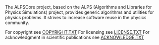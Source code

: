 The ALPSCore project, based on the ALPS (Algorithms and Libraries for Physics Simulations) project, provides generic algorithms and utilities for physics problems. It strives to increase software reuse in the physics community.

For copyright see [COPYRIGHT.TXT][]
For licensing see [LICENSE.TXT][]
For acknowledgment in scientific publications see [ACKNOWLEDGE.TXT][]

[COPYRIGHT.TXT]: ./COPYRIGHT.TXT
[LICENSE.TXT]: ./LICENSE.TXT
[ACKNOWLEDGE.TXT]: ./ACKNOWLEDGE.TXT
